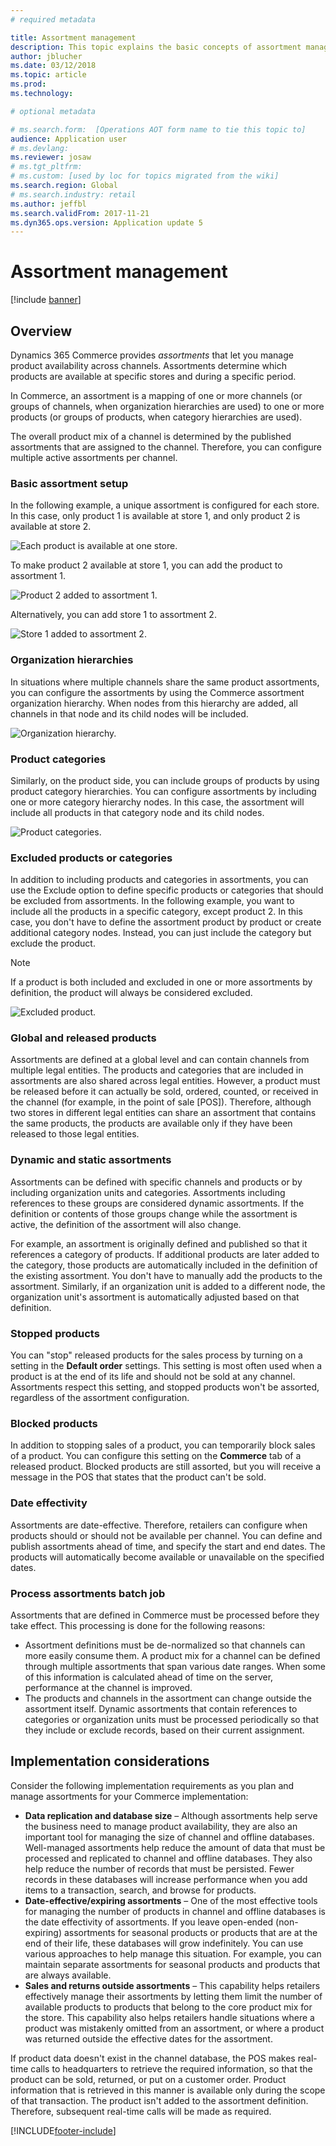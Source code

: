 ```yaml
---
# required metadata

title: Assortment management
description: This topic explains the basic concepts of assortment management in Dynamics 365 Commerce and provides implementation considerations for your project.
author: jblucher
ms.date: 03/12/2018
ms.topic: article
ms.prod: 
ms.technology: 

# optional metadata

# ms.search.form:  [Operations AOT form name to tie this topic to]
audience: Application user
# ms.devlang: 
ms.reviewer: josaw
# ms.tgt_pltfrm: 
# ms.custom: [used by loc for topics migrated from the wiki]
ms.search.region: Global
# ms.search.industry: retail
ms.author: jeffbl
ms.search.validFrom: 2017-11-21  
ms.dyn365.ops.version: Application update 5 
---
```


# Assortment management

[!include [banner](../includes/banner.md)]

## Overview

Dynamics 365 Commerce provides *assortments* that let you manage product availability across channels. Assortments determine which products are available at specific stores and during a specific period.

In Commerce, an assortment is a mapping of one or more channels (or groups of channels, when organization hierarchies are used) to one or more products (or groups of products, when category hierarchies are used).

The overall product mix of a channel is determined by the published assortments that are assigned to the channel. Therefore, you can configure multiple active assortments per channel.

### Basic assortment setup

In the following example, a unique assortment is configured for each store. In this case, only product 1 is available at store 1, and only product 2 is available at store 2.

![Each product is available at one store.](./media/Managing-assortments-figure1.png)

To make product 2 available at store 1, you can add the product to assortment 1.

![Product 2 added to assortment 1.](./media/Managing-assortments-figure2.png)

Alternatively, you can add store 1 to assortment 2.

![Store 1 added to assortment 2.](./media/Managing-assortments-figure3.png)

### Organization hierarchies

In situations where multiple channels share the same product assortments, you can configure the assortments by using the Commerce assortment organization hierarchy. When nodes from this hierarchy are added, all channels in that node and its child nodes will be included.

![Organization hierarchy.](./media/Managing-assortments-figure4.png)

### Product categories

Similarly, on the product side, you can include groups of products by using product category hierarchies. You can configure assortments by including one or more category hierarchy nodes. In this case, the assortment will include all products in that category node and its child nodes.

![Product categories.](./media/Managing-assortments-figure5.png)

### Excluded products or categories

In addition to including products and categories in assortments, you can use the Exclude option to define specific products or categories that should be excluded from assortments. In the following example, you want to include all the products in a specific category, except product 2. In this case, you don't have to define the assortment product by product or create additional category nodes. Instead, you can just include the category but exclude the product.

> [!NOTE]
> If a product is both included and excluded in one or more assortments by definition, the product will always be considered excluded.

![Excluded product.](./media/Managing-assortments-figure6.png)

### Global and released products

Assortments are defined at a global level and can contain channels from multiple legal entities. The products and categories that are included in assortments are also shared across legal entities. However, a product must be released before it can actually be sold, ordered, counted, or received in the channel (for example, in the point of sale \[POS\]). Therefore, although two stores in different legal entities can share an assortment that contains the same products, the products are available only if they have been released to those legal entities.

### Dynamic and static assortments

Assortments can be defined with specific channels and products or by including organization units and categories. Assortments including references to these groups are considered dynamic assortments. If the definition or contents of those groups change while the assortment is active, the definition of the assortment will also change.

For example, an assortment is originally defined and published so that it references a category of products. If additional products are later added to the category, those products are automatically included in the definition of the existing assortment. You don't have to manually add the products to the assortment. Similarly, if an organization unit is added to a different node, the organization unit's assortment is automatically adjusted based on that definition.

### Stopped products

You can "stop" released products for the sales process by turning on a setting in the **Default order** settings. This setting is most often used when a product is at the end of its life and should not be sold at any channel. Assortments respect this setting, and stopped products won't be assorted, regardless of the assortment configuration.

### Blocked products

In addition to stopping sales of a product, you can temporarily block sales of a product. You can configure this setting on the **Commerce** tab of a released product. Blocked products are still assorted, but you will receive a message in the POS that states that the product can't be sold.

### Date effectivity

Assortments are date-effective. Therefore, retailers can configure when products should or should not be available per channel. You can define and publish assortments ahead of time, and specify the start and end dates. The products will automatically become available or unavailable on the specified dates.

### Process assortments batch job

Assortments that are defined in Commerce must be processed before they take effect. This processing is done for the following reasons:

- Assortment definitions must be de-normalized so that channels can more easily consume them. A product mix for a channel can be defined through multiple assortments that span various date ranges. When some of this information is calculated ahead of time on the server, performance at the channel is improved.
- The products and channels in the assortment can change outside the assortment itself. Dynamic assortments that contain references to categories or organization units must be processed periodically so that they include or exclude records, based on their current assignment.

## Implementation considerations

Consider the following implementation requirements as you plan and manage assortments for your Commerce implementation:

- **Data replication and database size** – Although assortments help serve the business need to manage product availability, they are also an important tool for managing the size of channel and offline databases. Well-managed assortments help reduce the amount of data that must be processed and replicated to channel and offline databases. They also help reduce the number of records that must be persisted. Fewer records in these databases will increase performance when you add items to a transaction, search, and browse for products.
- **Date-effective/expiring assortments** – One of the most effective tools for managing the number of products in channel and offline databases is the date effectivity of assortments. If you leave open-ended (non-expiring) assortments for seasonal products or products that are at the end of their life, these databases will grow indefinitely. You can use various approaches to help manage this situation. For example, you can maintain separate assortments for seasonal products and products that are always available.
- **Sales and returns outside assortments** – This capability helps retailers effectively manage their assortments by letting them limit the number of available products to products that belong to the core product mix for the store. This capability also helps retailers handle situations where a product was mistakenly omitted from an assortment, or where a product was returned outside the effective dates for the assortment.

If product data doesn't exist in the channel database, the POS makes real-time calls to headquarters to retrieve the required information, so that the product can be sold, returned, or put on a customer order. Product information that is retrieved in this manner is available only during the scope of that transaction. The product isn't added to the assortment definition. Therefore, subsequent real-time calls will be made as required.


[!INCLUDE[footer-include](../includes/footer-banner.md)]